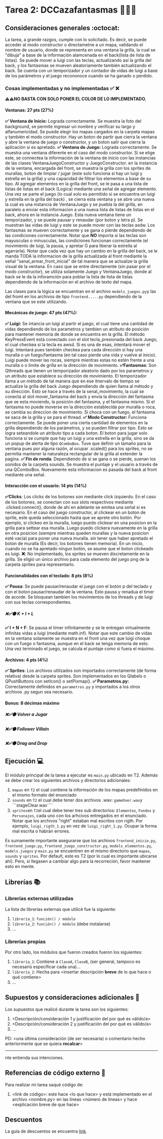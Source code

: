 # Tarea 2: DCCazafantasmas 👻🧱🔥

## Consideraciones generales :octocat:

La tarea, a grande razgos, cumple con lo solicitado. Es decir, se puede acceder al modo constructor o directametne a un mapa, validando el nombre de usuario, donde se representa en una ventana la grilla, la cual se "dibuja" a base de la información alamcenada en el back(lista de lista de listas). Se puede mover a luigi con las teclas, actualizando así la grilla del back, y los fantasmas se mueven aleatoriamente también actualizando el back. Se cuenta con un temporizador y un contador de vidas de luigi a base de los parámetros y el juego recononoce cuando se ha ganado o perdido. 

### Cosas implementadas y no implementadas :white_check_mark: :x:



**⚠️⚠️NO BASTA CON SOLO PONER EL COLOR DE LO IMPLEMENTADO**,

#### Ventanas: 27 pts (27%)
 __✅ Ventana de Inicio:__ Lograda correctamente. Se muestra la foto del background, se permite ingresar un nombre y verificar su largo y alfanumericidad. Se puede elegir los mapas cargados en la carpeta mapas y también el modo constructor. Hay un boton de partir que cierra la ventana y abre la ventana de juego o constructor, y un boton salir que cierra la aplicación si es apretado. 
__✅ Ventana de Juego:__ Lograda correctamente. Se muestra una ventana diferente en el caso del modo constructor. Si se elige este, se connectea la información de la ventana de inicio con las instancias de las clases VentanaJuegoConstructor y JuegoConstructor. en la instancia de la ventana, encargada del front, se muestra la grilla con los sprites de murallas, boton de limpiar / jugar (este solo funciona si hay un luigi y estrella en la grilla)  y una capacidad de filtrar los elementos a base de su tipo. Al agregar elementos en la grilla del front, se le pasa a una lista de listas de listas en el back (Logica) mediante una señal de agregar elemento. Una vez se parte el juego (lo cual solo es permitido si se encuentra un luigi y estrella en la grilla del back) , se cierra esta ventana y se abre una nueva la cual es una instancia de VentanaJuego y se puebla la del grilla, en paralelo a enviar esta informacion a una nueva lista de listas de listas en el back, ahora en la instancia Juego. Esta nueva ventana tiene un temporizador, y se puede pausar y renaudar (por boton y letra p). Se muestran las vidas de luigi y este se puede mover con las teclas asdw. Los fantasmas se mueven correctamente y se gana o pierde dependiendo de las condiciones correctamente. Notar que __NO__ importa si las teclas son mayusculas o minusculas, las condiciones funcionan correctamente (el movimiento de luigi, la pausa, y apretar G para liberar la estrella al agarrarla). Notar que cada vez que hay un cambio en la grilla del back, se le manda TODA la informacion de la grilla actualizada al front mediante la señal "senal_armar_front_inicial" de tal manera que se actualize la grilla visual de la ventana. En caso que se entre directamente (sin pasar por el modo constructor), se utiliza solamente Juego y VentanaJuego, donde al back se le da la inforamción para poblar la lista de lista de listas dependiendo de la información en el archivo de texto del mapa. 

Las clases para la lógica se encuentran en el archivo ```models_juegos.py```y las del fromt en los archivos de tipo ```frontend.....py``` dependiendo de la ventana que se este utilizando. 
#### Mecánicas de juego: 47 pts (47%):
__✅ Luigi:__ Se intancia un luigi al partir el juego, el cual tiene una cantidad de vidas dependiendo de los parametros y tambien un atributo de posición para mantener memoria de donde se encuentra en la grilla. El método KeyPressEvent está conectado con el slot tecla_presionada del back Juego, el cual checkea si la tecla es awsd. Si es una de esas, intentará mover el luigi. Intentará pues también checkea para cada dirección si hay una muralla o un fuego/fantasma (en tal caso pierde una vida y vuelve al inicio). Luigi puede mover las rocas, siempre mientras estas no estén frente a una muralla o o limite de grilla en la dirección de movimiento. 
__✅Fantasmas__: Son Qthreads que tienen un temporizador aleatorio dado por los parametros y un atributo que establece su dirección de movimiento. El temporizador llama a un método de tal manera que en ese itnervalo de tiempo se actualize la grilla del back Juego dependiendo de quien llama al método y su dirección. Esto se hace a través de la senal_movimiento, la cual se conecta al slot mover_fantasma del back y envía la dirección del fantasma que se esta moviendo, la posición del fantasma, y el fantasma mismo. Si el fantasma no puede moverse en la dirección establecida por muralla o roca, se cambia su direccion de movimiento. Si choca con un fuego, el fantasma se saca de la grilla y se para el thread. 
__✅ Modo Constructor:__ Funciona correctamente. Se puede poner una cierta cantidad de elementos en la grilla dependiendo de los parámetros, y se pueden filtrar por tipo. Esto se logra seteandole un atributo tipo a cada boton. El boton para jugar solo funciona si se cumple que hay un luigi y una estrella en la grilla, sino se da un popup de alerta de tipo ```QComboBox```. Tuve que definir un tamaño para la ventana pues por alguna razón, al ocupar .scaled() para los sprites, no se permitía mantener la naturaleza rectangular de la grilla al extender la pagina. 
__✅ Fin de ronda__: Dependiendo de si se gana o se pierde, suenan los sonidos de la carpeta sounds. Se muestra el puntaje y el usuario a través de una QComboBox. Nuevamente esta informacion es pasada del back al front mediante una señal. 
#### Interacción con el usuario: 14 pts (14%)
__✅Clicks__: Los clicks de los botones son mediante click izquierdo. En el caso de los botones, se conectan con sus slots respectivos mediante .clicked.connect(), donde de ahí en adelante se emitea una señal si es necesario. En el caso del juego constructor, al clickear en un boton de sprite, este queda seleccionado hasta que se aprete otro botón. Por ejemplo, si clickeo en la muralla, luego puedo clickear en una posicion en la grilla para settear esa muralla. Luego puedo clickera nuevamente en la grilla en otra posicion (siempre mientras queden murallas y la nueva posicion esté vacía) para poner una nueva muralla. sin tener que haber apretado el boton de muralla (Es decir, los botones tienen memoria). En un inicio, cuando no se ha apretado ningun botón, se asume que el boton clickeado es luigi. 
__❌__:   No implementado, los sprites se mueven discretamente en la grilla. Se eligió un único archivo para cada elemento del juego png de la carpeta sprites para representarlo. 
#### Funcionalidades con el teclado: 8 pts (8%)
__✅ Pausa__: Se puede pausar/renaudar el juego con el botón p del teclado y con el boton pausar/renaudar de la ventana. Esto pausa y renadua el timer de acorde. Se bloquean tambien los movimientos de los threads y de luigi con sus teclas correspondientes.
##### ❌✅🟠 K + I + L
__✅ I + N + F__: Se pausa el timer infinitamente y se le entregan virtualmente infinitas vidas a luigi (mediante math.inf). Notar que este cambio de vidas en la ventana solamente se muestra en el front una vez que luigi choque con un fuego o fantasma, aunque en el back se tenga memoria de esto. Una vez terminado el juego, se calcula el puntaje como si fuera el máximo. 
#### Archivos: 4 pts (4%)
__✅ Sprites__: Los archivos utilizados son importados correctamente (de forma relativa) desde la carpeta sprites. Son implementados en los Qlabels o QPushButtons con setIcon() o setPixmap().
__✅ Parametros.py:__ Correctamente definidos en ```parametros.py``` y importados a los otros archivos .py  segun sea necesario. 
#### Bonus: 8 décimas máximo
##### ❌✅🟠 Volver a Jugar
##### ❌✅🟠 Follower Villain
##### ❌✅🟠 Drag and Drop

## Ejecución :computer:
El módulo principal de la tarea a ejecutar es  ```main.py``` ubicado en T2. Además se debe crear los siguientes archivos y directorios adicionales:
1. ```mapas``` en ```T2``` el cual contiene la información de los mapas predefinidos en el mismo formato del enunciado
2. ```sounds``` en ```T2``` el cual debe tener dos archivos .wav: ```gameOver.wav```y ```stageClear.wav````
3. ```sprites```en ```T2```el cual debe tener tres sub directorios: ```Elementos```, ```Fondos``` y ```Personajes```, cada uno con los arhcivos entregados en el enunciado. Notar que los archivos "right" estaban mal escritos con rigth. Por ejemplo, ```luigi_rigth_1.py``` en vez de  ```luigi_right_1.py```. Ocupar la forma mal escrita o habrán errores. 

Es sumamente importante asegurarse que los archivos ```frontend_inicio.py```, ```frontend_juego.py```, ```frontend_juego_constructor.py```,  ```models_elementos.py```,  ```models.juegos``` y  ```main.py``` se encuentren en el mismo directorio que  ```mapas```,  ```sounds``` y  ```sprites```. Por default, este es T2 (por lo cual es importante ubicarse ahí). Pero, si llegasen a cambiar algo para la recorreción, favor mantener esto en mente. 


## Librerías :books:
### Librerías externas utilizadas
La lista de librerías externas que utilicé fue la siguiente:

1. ```librería_1```: ```función() / módulo```
2. ```librería_2```: ```función() / módulo``` (debe instalarse)
3. ...

### Librerías propias
Por otro lado, los módulos que fueron creados fueron los siguientes:

1. ```librería_1```: Contiene a ```ClaseA```, ```ClaseB```, (ser general, tampoco es necesario especificar cada una)...
2. ```librería_2```: Hecha para <insertar descripción **breve** de lo que hace o qué contiene>
3. ...

## Supuestos y consideraciones adicionales :thinking:
Los supuestos que realicé durante la tarea son los siguientes:

1. <Descripción/consideración 1 y justificación del por qué es válido/a> 
2. <Descripción/consideración 2 y justificación del por qué es válido/a>
3. ...

PD: <una última consideración (de ser necesaria) o comentario hecho anteriormente que se quiera **recalcar**>


-------



nte entienda sus intenciones.

## Referencias de código externo :book:

Para realizar mi tarea saqué código de:
1. \<link de código>: este hace \<lo que hace> y está implementado en el archivo <nombre.py> en las líneas <número de líneas> y hace <explicación breve de que hace>

## Descuentos
La guía de descuentos se encuentra [link](https://github.com/IIC2233/syllabus/blob/main/Tareas/Descuentos.md).
